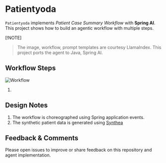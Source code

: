 # Patientyoda

`Patientyoda` implements *Patient Case Summary Workflow* with **Spring AI**.
This project shows how to build an agentic workflow with multiple steps. 

[!NOTE]
> The image, workflow, prompt templates are courtesy LlamaIndex. This project ports the agent to Java, Spring AI. 

## Workflow Steps

![Workflow](/assets/patient_case_summary.png)

1. 

## Design Notes

1. The workflow is choreographed using Spring application events.
2. The synthetic patient data is generated using [Synthea](https://github.com/synthetichealth/synthea)


## Feedback & Comments

Please open issues to improve or share feedback on this repository and agent implementation. 

